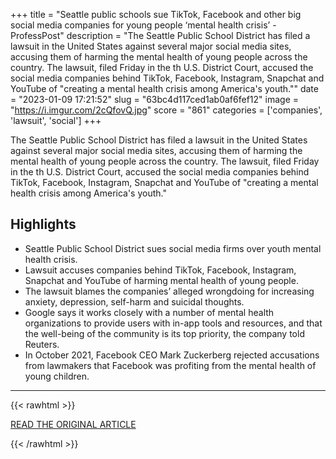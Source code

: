 +++
title = "Seattle public schools sue TikTok, Facebook and other big social media companies for young people ‘mental health crisis’ - ProfessPost"
description = "The Seattle Public School District has filed a lawsuit in the United States against several major social media sites, accusing them of harming the mental health of young people across the country. The lawsuit, filed Friday in the th U.S. District Court, accused the social media companies behind TikTok, Facebook, Instagram, Snapchat and YouTube of \"creating a mental health crisis among America's youth.\""
date = "2023-01-09 17:21:52"
slug = "63bc4d117ced1ab0af6fef12"
image = "https://i.imgur.com/2cQfovQ.jpg"
score = "861"
categories = ['companies', 'lawsuit', 'social']
+++

The Seattle Public School District has filed a lawsuit in the United States against several major social media sites, accusing them of harming the mental health of young people across the country. The lawsuit, filed Friday in the th U.S. District Court, accused the social media companies behind TikTok, Facebook, Instagram, Snapchat and YouTube of \"creating a mental health crisis among America's youth.\"

## Highlights

- Seattle Public School District sues social media firms over youth mental health crisis.
- Lawsuit accuses companies behind TikTok, Facebook, Instagram, Snapchat and YouTube of harming mental health of young people.
- The lawsuit blames the companies’ alleged wrongdoing for increasing anxiety, depression, self-harm and suicidal thoughts.
- Google says it works closely with a number of mental health organizations to provide users with in-app tools and resources, and that the well-being of the community is its top priority, the company told Reuters.
- In October 2021, Facebook CEO Mark Zuckerberg rejected accusations from lawmakers that Facebook was profiting from the mental health  of young children.

---

{{< rawhtml >}}
  <p class="article-category">
    <a target="_blank" href="https://professpost.com/seattle-public-schools-sue-tiktok-facebook-and-other-big-social-media-companies-for-young-people-mental-health-crisis/">READ THE ORIGINAL ARTICLE</a>
  </p>
{{< /rawhtml >}}
